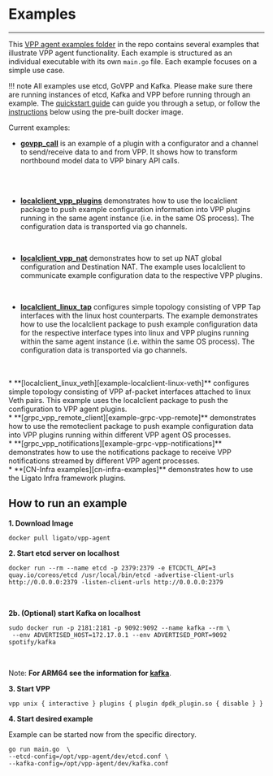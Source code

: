 # Examples

---

This [VPP agent examples folder][vpp-agent-examples-folder] in the repo contains several examples that illustrate VPP agent functionality. Each example is structured as an individual executable with its own `main.go` file. Each example focuses on a simple use case. 

!!! note
    All examples use etcd, GoVPP and Kafka. Please make sure there are running instances of etcd, Kafka and VPP before running through an example. The [quickstart guide][quickstart-guide] can guide you through a setup, or follow the [instructions][setup-instructions] below using the pre-built docker image.

Current examples:

* **[govpp_call][example-govpp-call]** is an example of a plugin with a configurator and a channel to send/receive data to and from VPP. It shows how to transform northbound model data to VPP binary API calls.
<br />
<br />
          
* **[localclient_vpp_plugins][example-localclient-vpp-plugins]** demonstrates how to use the localclient package to push example configuration information into VPP plugins running in the same agent instance (i.e. in the same OS process). The configuration data is transported via go channels.   
<br />


* **[localclient_vpp_nat][example-localclient-vpp-nat]** demonstrates how to set up NAT global configuration and Destination NAT. The example uses localclient to communicate example configuration data to the respective VPP plugins.   
<br />
    
* **[localclient_linux_tap][example-localclient-linux-tap]** configures 
  simple topology consisting of VPP Tap interfaces with the linux host 
  counterparts. The example demonstrates how to use the localclient package 
  to push example configuration data for the respective interface types into linux 
  and VPP plugins running within the same agent instance (i.e. within 
  the same OS process). The configuration data 
  is transported via go channels.
<br />
<br />     
* **[localclient_linux_veth][example-localclient-linux-veth]** configures 
  simple topology consisting of VPP af-packet interfaces attached to 
  linux Veth pairs. This example uses the localclient package to push 
  the configuration to VPP agent plugins.   
<br />   
* **[grpc_vpp_remote_client][example-grpc-vpp-remote]** demonstrates how to
  use the remoteclient package to push example configuration data into
  VPP plugins running within different VPP agent OS processes.   
<br />  
* **[grpc_vpp_notifications][example-grpc-vpp-notifications]** demonstrates how to
  use the notifications package to receive VPP notifications streamed by different 
  VPP agent processes.   
<br />  
* **[CN-Infra  examples][cn-infra-examples]** demonstrates how to use the Ligato Infra framework
  plugins.
  
## How to run an example
 
**1. Download Image**

```
docker pull ligato/vpp-agent
```
 

**2. Start etcd server on localhost**
 
```
docker run --rm --name etcd -p 2379:2379 -e ETCDCTL_API=3 quay.io/coreos/etcd /usr/local/bin/etcd -advertise-client-urls http://0.0.0.0:2379 -listen-client-urls http://0.0.0.0:2379
```
  </br>
 
 **2b. (Optional) start Kafka on localhost**

 ```
 sudo docker run -p 2181:2181 -p 9092:9092 --name kafka --rm \
  --env ADVERTISED_HOST=172.17.0.1 --env ADVERTISED_PORT=9092 spotify/kafka
 ```
</br>

  
Note: **For ARM64 see the information for [kafka][kafka-arm64]**.

 **3. Start VPP**
 ```
 vpp unix { interactive } plugins { plugin dpdk_plugin.so { disable } }
 ```
 
 **4. Start desired example**

 Example can be started now from the specific directory.
 
```
go run main.go  \
--etcd-config=/opt/vpp-agent/dev/etcd.conf \
--kafka-config=/opt/vpp-agent/dev/kafka.conf
```
[cn-infra-examples]: https://github.com/ligato/cn-infra/tree/master/examples 
[example-govpp-call]: https://github.com/ligato/vpp-agent/tree/master/examples/govpp_call
[example-grpc-vpp-notifications]: https://github.com/ligato/vpp-agent/tree/master/examples/grpc_vpp/notifications
[example-grpc-vpp-remote]: https://github.com/ligato/vpp-agent/tree/master/examples/grpc_vpp/remote_client
[example-localclient-linux-tap]: https://github.com/ligato/vpp-agent/tree/master/examples/localclient_linux/tap
[example-localclient-linux-veth]: https://github.com/ligato/vpp-agent/tree/master/examples/localclient_linux/veth
[example-localclient-vpp-nat]: https://github.com/ligato/vpp-agent/tree/master/examples/localclient_vpp/nat
[example-localclient-vpp-plugins]: https://github.com/ligato/vpp-agent/tree/master/examples/localclient_vpp/plugins
[kafka-arm64]: arm64.md#arm64-and-kafka
[etcd-arm64]: arm64.md#arm64-and-etcd-server
[quickstart-guide]: ../user-guide/quickstart.md
[setup-instructions]: ../user-guide/examples.md#how-to-run-an-example
[vpp-agent-examples-folder]: https://github.com/ligato/vpp-agent/tree/master/examples
